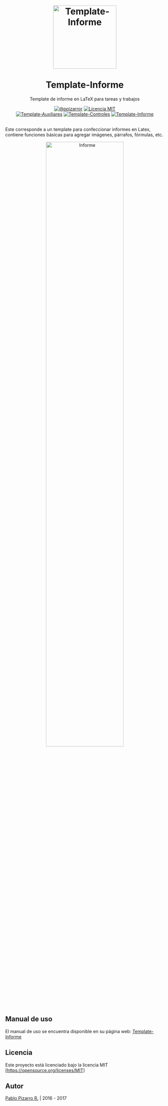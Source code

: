 <h1 align="center">
  <a href="http://latex.ppizarror.com/Template-Informe/" title="Template-Informe">
    <img alt="Template-Informe" src="http://latex.ppizarror.com/icon.png" width="200px" height="200px" />
  </a>
  <br /><br />
  Template-Informe</h1>
<p align="center">Template de informe en LaTeX para tareas y trabajos</p>
<div align="center"><a href="http://ppizarror.com"><img alt="@ppizarror" src="http://ppizarror.com/badges/autor.svg" /></a>
<a href="https://opensource.org/licenses/MIT/"><img alt="Licencia MIT" src="http://ppizarror.com/badges/licenciamit.svg" /></a>
<br><a href="https://github.com/Template-Latex/Template-Auxiliares/"><img alt="Template-Auxiliares" src="http://latex.ppizarror.com/badges/auxiliares.svg" /></a>
<a href="https://github.com/Template-Latex/Template-Controles/"><img alt="Template-Controles" src="http://latex.ppizarror.com/badges/controles.svg" /></a>
<a href="https://github.com/Template-Latex/Template-Informe/"><img alt="Template-Informe" src="http://latex.ppizarror.com/badges/informe.svg" /></a>
</div><br />

Este corresponde a un template para confeccionar informes en Latex, contiene funciones básicas para agregar imágenes, párrafos, fórmulas, etc.

<p align="center">
  <img src="http://latex.ppizarror.com/Template-Informe/images/collage.png" alt="Informe" width="70%" />
</p>

## Manual de uso
El manual de uso se encuentra disponible en su página web: <a href="http://ppizarror.com/Template-Informe/">Template-Informe</a>

## Licencia
Este proyecto está licenciado bajo la licencia MIT [https://opensource.org/licenses/MIT]

## Autor
<a href="http://ppizarror.com" title="ppizarror">Pablo Pizarro R.</a> | 2016 - 2017
